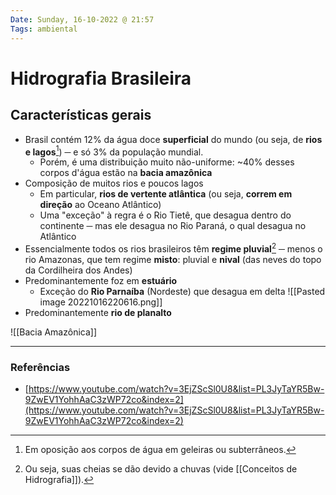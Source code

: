 ```yaml
---
Date: Sunday, 16-10-2022 @ 21:57
Tags: ambiental
---
```

# Hidrografia Brasileira
## Características gerais
- Brasil contém 12% da água doce **superficial** do mundo (ou seja, de **rios e lagos**[^1]) ─ e só 3% da população mundial.
	- Porém, é uma distribuição muito não-uniforme: ~40% desses corpos d'água estão na **bacia amazônica**
- Composição de muitos rios e poucos lagos
	- Em particular, **rios de vertente atlântica** (ou seja, **correm em direção** ao Oceano Atlântico)
	- Uma "exceção" à regra é o Rio Tietê, que desagua dentro do continente ─ mas ele desagua no Rio Paraná, o qual desagua no Atlântico
- Essencialmente todos os rios brasileiros têm **regime pluvial**[^2] ─ menos o rio Amazonas, que tem regime **misto**: pluvial e **nival** (das neves do topo da Cordilheira dos Andes)
- Predominantemente foz em **estuário** 
	- Exceção do **Rio Parnaíba** (Nordeste) que desagua em delta ![[Pasted image 20221016220616.png]]
- Predominantemente **rio de planalto**

![[Bacia Amazônica]]


---
### Referências
- [https://www.youtube.com/watch?v=3EjZScSl0U8&list=PL3JyTaYR5Bw-9ZwEV1YohhAaC3zWP72co&index=2](https://www.youtube.com/watch?v=3EjZScSl0U8&list=PL3JyTaYR5Bw-9ZwEV1YohhAaC3zWP72co&index=2)

[^1]: Em oposição aos corpos de água em geleiras ou subterrâneos.
[^2]: Ou seja, suas cheias se dão devido a chuvas (vide [[Conceitos de Hidrografia]]).